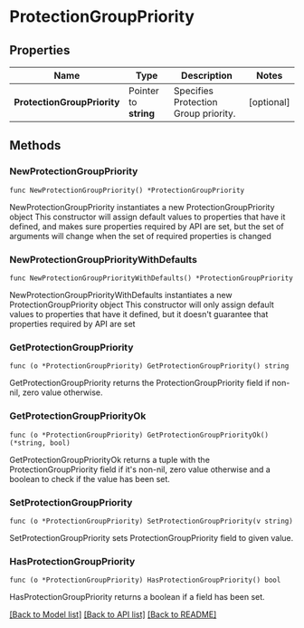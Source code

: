 # ProtectionGroupPriority

## Properties

Name | Type | Description | Notes
------------ | ------------- | ------------- | -------------
**ProtectionGroupPriority** | Pointer to **string** | Specifies Protection Group priority. | [optional] 

## Methods

### NewProtectionGroupPriority

`func NewProtectionGroupPriority() *ProtectionGroupPriority`

NewProtectionGroupPriority instantiates a new ProtectionGroupPriority object
This constructor will assign default values to properties that have it defined,
and makes sure properties required by API are set, but the set of arguments
will change when the set of required properties is changed

### NewProtectionGroupPriorityWithDefaults

`func NewProtectionGroupPriorityWithDefaults() *ProtectionGroupPriority`

NewProtectionGroupPriorityWithDefaults instantiates a new ProtectionGroupPriority object
This constructor will only assign default values to properties that have it defined,
but it doesn't guarantee that properties required by API are set

### GetProtectionGroupPriority

`func (o *ProtectionGroupPriority) GetProtectionGroupPriority() string`

GetProtectionGroupPriority returns the ProtectionGroupPriority field if non-nil, zero value otherwise.

### GetProtectionGroupPriorityOk

`func (o *ProtectionGroupPriority) GetProtectionGroupPriorityOk() (*string, bool)`

GetProtectionGroupPriorityOk returns a tuple with the ProtectionGroupPriority field if it's non-nil, zero value otherwise
and a boolean to check if the value has been set.

### SetProtectionGroupPriority

`func (o *ProtectionGroupPriority) SetProtectionGroupPriority(v string)`

SetProtectionGroupPriority sets ProtectionGroupPriority field to given value.

### HasProtectionGroupPriority

`func (o *ProtectionGroupPriority) HasProtectionGroupPriority() bool`

HasProtectionGroupPriority returns a boolean if a field has been set.


[[Back to Model list]](../README.md#documentation-for-models) [[Back to API list]](../README.md#documentation-for-api-endpoints) [[Back to README]](../README.md)


